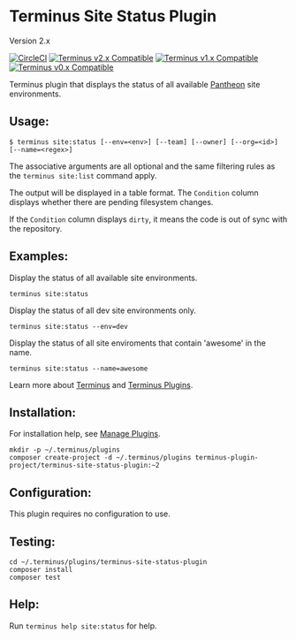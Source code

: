 # Terminus Site Status Plugin

Version 2.x

[![CircleCI](https://circleci.com/gh/terminus-plugin-project/terminus-site-status-plugin.svg?style=shield)](https://circleci.com/gh/terminus-plugin-project/terminus-site-status-plugin)
[![Terminus v2.x Compatible](https://img.shields.io/badge/terminus-v2.x-green.svg)](https://github.com/terminus-plugin-project/terminus-site-status-plugin/tree/2.x)
[![Terminus v1.x Compatible](https://img.shields.io/badge/terminus-v1.x-green.svg)](https://github.com/terminus-plugin-project/terminus-site-status-plugin/tree/1.x)
[![Terminus v0.x Compatible](https://img.shields.io/badge/terminus-v0.x-green.svg)](https://github.com/terminus-plugin-project/terminus-site-status-plugin/tree/0.x)

Terminus plugin that displays the status of all available [Pantheon](https://www.pantheon.io) site environments.

## Usage:
```
$ terminus site:status [--env=<env>] [--team] [--owner] [--org=<id>] [--name=<regex>]
```
The associative arguments are all optional and the same filtering rules as the `terminus site:list` command apply.

The output will be displayed in a table format.  The `Condition` column displays whether there are pending filesystem changes.

If the `Condition` column displays `dirty`, it means the code is out of sync with the repository.

## Examples:
Display the status of all available site environments.
```
terminus site:status
```

Display the status of all dev site environments only.
```
terminus site:status --env=dev
```

Display the status of all site enviroments that contain 'awesome' in the name.
```
terminus site:status --name=awesome
```

Learn more about [Terminus](https://pantheon.io/docs/terminus/) and [Terminus Plugins](https://pantheon.io/docs/terminus/plugins/).

## Installation:
For installation help, see [Manage Plugins](https://pantheon.io/docs/terminus/plugins/).

```
mkdir -p ~/.terminus/plugins
composer create-project -d ~/.terminus/plugins terminus-plugin-project/terminus-site-status-plugin:~2
```

## Configuration:

This plugin requires no configuration to use.

## Testing:

```
cd ~/.terminus/plugins/terminus-site-status-plugin
composer install
composer test
```

## Help:
Run `terminus help site:status` for help.
